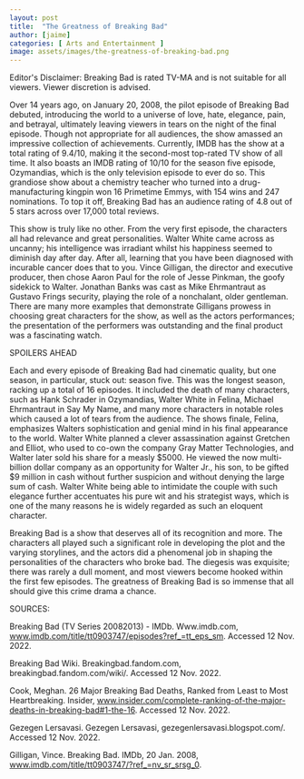 ```yaml
---
layout: post
title:  "The Greatness of Breaking Bad"
author: [jaime]
categories: [ Arts and Entertainment ]
image: assets/images/the-greatness-of-breaking-bad.png
---
```


Editor's Disclaimer: Breaking Bad is rated TV-MA and is not suitable for all viewers. Viewer discretion is advised.

Over 14 years ago, on January 20, 2008, the pilot episode of Breaking Bad debuted, introducing the world to a universe of love, hate, elegance, pain, and betrayal, ultimately leaving viewers in tears on the night of the final episode. Though not appropriate for all audiences, the show amassed an impressive collection of achievements. Currently, IMDB has the show at a total rating of 9.4/10, making it the second-most top-rated TV show of all time. It also boasts an IMDB rating of 10/10 for the season five episode, Ozymandias, which is the only television episode to ever do so. This grandiose show about a chemistry teacher who turned into a drug-manufacturing kingpin won 16 Primetime Emmys, with 154 wins and 247 nominations. To top it off, Breaking Bad has an audience rating of 4.8 out of 5 stars across over 17,000 total reviews.

This show is truly like no other. From the very first episode, the characters all had relevance and great personalities. Walter White came across as uncanny; his intelligence was irradiant whilst his happiness seemed to diminish day after day. After all, learning that you have been diagnosed with incurable cancer does that to you. Vince Gilligan, the director and executive producer, then chose Aaron Paul for the role of Jesse Pinkman, the goofy sidekick to Walter. Jonathan Banks was cast as Mike Ehrmantraut as Gustavo Frings security, playing the role of a nonchalant, older gentleman. There are many more examples that demonstrate Gilligans prowess in choosing great characters for the show, as well as the actors performances; the presentation of the performers was outstanding and the final product was a fascinating watch.

SPOILERS AHEAD

Each and every episode of Breaking Bad had cinematic quality, but one season, in particular, stuck out: season five. This was the longest season, racking up a total of 16 episodes. It included the death of many characters, such as Hank Schrader in Ozymandias, Walter White in Felina, Michael Ehrmantraut in Say My Name, and many more characters in notable roles which caused a lot of tears from the audience. The shows finale, Felina, emphasizes Walters sophistication and genial mind in his final appearance to the world. Walter White planned a clever assassination against Gretchen and Elliot, who used to co-own the company Gray Matter Technologies, and Walter later sold his share for a measly $5000. He viewed the now multi-billion dollar company as an opportunity for Walter Jr., his son, to be gifted $9 million in cash without further suspicion and without denying the large sum of cash. Walter White being able to intimidate the couple with such elegance further accentuates his pure wit and his strategist ways, which is one of the many reasons he is widely regarded as such an eloquent character.

Breaking Bad is a show that deserves all of its recognition and more. The characters all played such a significant role in developing the plot and the varying storylines, and the actors did a phenomenal job in shaping the personalities of the characters who broke bad. The diegesis was exquisite; there was rarely a dull moment, and most viewers become hooked within the first few episodes. The greatness of Breaking Bad is so immense that all should give this crime drama a chance.

SOURCES:

Breaking Bad (TV Series 20082013) - IMDb. Www.imdb.com, www.imdb.com/title/tt0903747/episodes?ref_=tt_eps_sm. Accessed 12 Nov. 2022.

Breaking Bad Wiki. Breakingbad.fandom.com, breakingbad.fandom.com/wiki/. Accessed 12 Nov. 2022.

Cook, Meghan. 26 Major Breaking Bad Deaths, Ranked from Least to Most Heartbreaking. Insider, www.insider.com/complete-ranking-of-the-major-deaths-in-breaking-bad#1-the-16. Accessed 12 Nov. 2022.

Gezegen Lersavasi. Gezegen Lersavasi, gezegenlersavasi.blogspot.com/. Accessed 12 Nov. 2022.

Gilligan, Vince. Breaking Bad. IMDb, 20 Jan. 2008, www.imdb.com/title/tt0903747/?ref_=nv_sr_srsg_0. 


